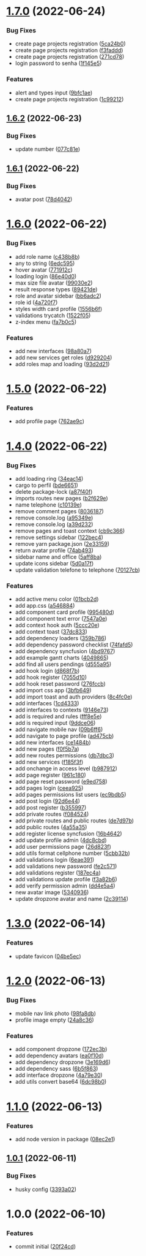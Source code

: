 # [1.7.0](https://github.com/iksolution/origem-ppm-ui/compare/v1.6.2...v1.7.0) (2022-06-24)


### Bug Fixes

* create page projects registration ([5ca24b0](https://github.com/iksolution/origem-ppm-ui/commit/5ca24b049d089897384cb5f09d12b0efc5b1a4d2))
* create page projects registration ([f3faddd](https://github.com/iksolution/origem-ppm-ui/commit/f3faddd8bbb0cd1033e139202afbcb5ba5a857bb))
* create page projects registration ([271cd78](https://github.com/iksolution/origem-ppm-ui/commit/271cd78dddbce11ef1972c15f73f970d3754350a))
* login password to senha ([1f145e5](https://github.com/iksolution/origem-ppm-ui/commit/1f145e56be0dafc0629ac52426e46cf6ea69550a))


### Features

* alert and types input ([9bfc1ae](https://github.com/iksolution/origem-ppm-ui/commit/9bfc1ae3ebc49074a2323fb546336764c5aa6d73))
* create page projects registration ([1c99212](https://github.com/iksolution/origem-ppm-ui/commit/1c992126fa83d16536db5e2357c296e731616a91))

## [1.6.2](https://github.com/iksolution/origem-ppm-ui/compare/v1.6.1...v1.6.2) (2022-06-23)


### Bug Fixes

* update number ([077c81e](https://github.com/iksolution/origem-ppm-ui/commit/077c81e838bad97f7db5bef1a2a6d78634863547))

## [1.6.1](https://github.com/iksolution/origem-ppm-ui/compare/v1.6.0...v1.6.1) (2022-06-22)


### Bug Fixes

* avatar post ([78d4042](https://github.com/iksolution/origem-ppm-ui/commit/78d40424280de6de726f01353faeb1080e4f14fe))

# [1.6.0](https://github.com/iksolution/origem-ppm-ui/compare/v1.5.0...v1.6.0) (2022-06-22)


### Bug Fixes

* add role name ([c438b8b](https://github.com/iksolution/origem-ppm-ui/commit/c438b8b257ec2deb51d09086f3ebe15b35ab6ae9))
* any to string ([6edc595](https://github.com/iksolution/origem-ppm-ui/commit/6edc5957a2af273804b01655e3de1be089093a49))
* hover avatar ([771912c](https://github.com/iksolution/origem-ppm-ui/commit/771912c6fd403dda84a25d57b1355cb6383972ce))
* loading login ([86e40d0](https://github.com/iksolution/origem-ppm-ui/commit/86e40d0972e3d8de51c3b7f2f8b148a0125353b1))
* max size file avatar ([99030e2](https://github.com/iksolution/origem-ppm-ui/commit/99030e278a6f41ef4860d30f8291ad28cef0545f))
* result response types ([89421de](https://github.com/iksolution/origem-ppm-ui/commit/89421de9526853f799a13b8f6d1c9e49729ab369))
* role and avatar sidebar ([bb6adc2](https://github.com/iksolution/origem-ppm-ui/commit/bb6adc21db133b69b08671aa43fd7c62427e3abf))
* role id ([4a720f7](https://github.com/iksolution/origem-ppm-ui/commit/4a720f7959d5f3b2f25fdd0ee6cb0eaf33f5564d))
* styles width card profile ([1556b6f](https://github.com/iksolution/origem-ppm-ui/commit/1556b6f68c56f8c115198656324eda2ceef8c0c4))
* validations trycatch ([1522f05](https://github.com/iksolution/origem-ppm-ui/commit/1522f0555780411bf4fa56076992d714dc0721df))
* z-index menu ([fa7b0c5](https://github.com/iksolution/origem-ppm-ui/commit/fa7b0c52421075809e23e342c23fdf256b251e87))


### Features

* add new interfaces ([98a80a7](https://github.com/iksolution/origem-ppm-ui/commit/98a80a7d97dea05f73fd350f827ad380b700b6d2))
* add new services get roles ([d929204](https://github.com/iksolution/origem-ppm-ui/commit/d929204eb45dc49e444564d9340507434a5063cd))
* add roles map and loading ([93d2d21](https://github.com/iksolution/origem-ppm-ui/commit/93d2d21a380bf85bae5b6b5ecccc21f94e506e5e))

# [1.5.0](https://github.com/iksolution/origem-ppm-ui/compare/v1.4.0...v1.5.0) (2022-06-22)


### Features

* add profile page ([762ae9c](https://github.com/iksolution/origem-ppm-ui/commit/762ae9c4da1d0a22ab360e9f01020c6450861a7d))

# [1.4.0](https://github.com/iksolution/origem-ppm-ui/compare/v1.3.0...v1.4.0) (2022-06-22)


### Bug Fixes

* add loading ring ([34eac14](https://github.com/iksolution/origem-ppm-ui/commit/34eac142cbd5f71b1ac5e35cb65caa9a193f7d93))
* cargo to perfil ([bde6651](https://github.com/iksolution/origem-ppm-ui/commit/bde6651af6cde4f63108f33f9ff0a5e268b386f6))
* delete package-lock ([a87f40f](https://github.com/iksolution/origem-ppm-ui/commit/a87f40f8ebaff5db547e0b889bf0954c7d99c1a1))
* imports routes new pages ([b2f629e](https://github.com/iksolution/origem-ppm-ui/commit/b2f629ea7c639242398eba9c32032a14307d26e5))
* name telephone ([c10139e](https://github.com/iksolution/origem-ppm-ui/commit/c10139e134da1fd13e354f0b741ad70af87c5b0e))
* remove comment pages ([8036187](https://github.com/iksolution/origem-ppm-ui/commit/8036187a458e7cfeea4bf5afde6477fdb3f2edab))
* remove console.log ([a95349e](https://github.com/iksolution/origem-ppm-ui/commit/a95349e28a89b85ae6ea85b3d0ff6fda946eb921))
* remove console.log ([a39d232](https://github.com/iksolution/origem-ppm-ui/commit/a39d23280d362f7295e3fe72115c37b65761a633))
* remove pages and toast context ([cb9c366](https://github.com/iksolution/origem-ppm-ui/commit/cb9c3664449e0395603a04f96bad8ab1ed4fa752))
* remove settings sidebar ([122bec4](https://github.com/iksolution/origem-ppm-ui/commit/122bec4faf68bc68193a2896feefdad3c4961317))
* remove yarn package.json ([2e33159](https://github.com/iksolution/origem-ppm-ui/commit/2e33159d7139fe648c38c481f3fdf5bec01aeba6))
* return avatar profile ([74ab493](https://github.com/iksolution/origem-ppm-ui/commit/74ab493aca8024e1f17b54d3319c7b184c047d4d))
* sidebar name and office ([5aff8ba](https://github.com/iksolution/origem-ppm-ui/commit/5aff8ba2cd2816edd54af29bfabec8a552e59b44))
* update icons sidebar ([5d0a17f](https://github.com/iksolution/origem-ppm-ui/commit/5d0a17f0d5bf336184accd64ab307983fb2c0c13))
* update validation telefone to telephone ([70127cb](https://github.com/iksolution/origem-ppm-ui/commit/70127cb27849d405164dc68309b3c7314dc5c2d7))


### Features

* add active menu color ([01bcb2d](https://github.com/iksolution/origem-ppm-ui/commit/01bcb2dad217f51f8534dc40984d4c4129cda9d3))
* add app.css ([a546884](https://github.com/iksolution/origem-ppm-ui/commit/a546884626da7fe503a93fe8f21df5e99988778b))
* add component card profile ([995480d](https://github.com/iksolution/origem-ppm-ui/commit/995480db58ecf104f43639e13ee7227d7ff1ca41))
* add component text error ([7547a0e](https://github.com/iksolution/origem-ppm-ui/commit/7547a0e52b6d56800a5916dee8183f17d13cd421))
* add context hook auth ([5ccc20e](https://github.com/iksolution/origem-ppm-ui/commit/5ccc20ebabe9672f1626c6676046cf3b7a13bc13))
* add context toast ([37dc833](https://github.com/iksolution/origem-ppm-ui/commit/37dc8337f8865e658b5e89dd5a18022a9832ed70))
* add dependency loaders ([359b786](https://github.com/iksolution/origem-ppm-ui/commit/359b786bace16ae94c2416087f6013a6a08b8240))
* add dependency password checklist ([74fafd5](https://github.com/iksolution/origem-ppm-ui/commit/74fafd5ceb7f9d3260020b6382bf38046ed9e6d6))
* add dependency syncfusion ([4bd9767](https://github.com/iksolution/origem-ppm-ui/commit/4bd9767a41f0b2d75abf64bd60ae93b762753701))
* add example gantt charts ([4049865](https://github.com/iksolution/origem-ppm-ui/commit/4049865eebb60a3632b2e73788d4da3cb698a91f))
* add find all users pendings ([d555a95](https://github.com/iksolution/origem-ppm-ui/commit/d555a956f9e361c2b62756aae436ea06a33cb4cc))
* add hook login ([d868f7b](https://github.com/iksolution/origem-ppm-ui/commit/d868f7b716dabd156b37dabd7fb503910bcd70a2))
* add hook register ([7055d10](https://github.com/iksolution/origem-ppm-ui/commit/7055d10219d6f08977b254dc36904d80cbd0f0b0))
* add hook reset password ([276fccb](https://github.com/iksolution/origem-ppm-ui/commit/276fccbd022132cac26354f9660606e4f3817476))
* add import css app ([3bfb649](https://github.com/iksolution/origem-ppm-ui/commit/3bfb6490f874a48b45ef8604925e7cc15765d635))
* add import toast and auth providers ([8c4fc0e](https://github.com/iksolution/origem-ppm-ui/commit/8c4fc0efb634b94733a29833abc4199c855e4399))
* add interfaces ([1cd4333](https://github.com/iksolution/origem-ppm-ui/commit/1cd43339950030748e0bb458d7ae505ff76ad932))
* add interfaces to contexts ([9146e73](https://github.com/iksolution/origem-ppm-ui/commit/9146e732e653c820f98f1271b2509f7451f5a0d0))
* add is required and rules ([fff8e5e](https://github.com/iksolution/origem-ppm-ui/commit/fff8e5ee0c208f31a5d618712dd2922ef13ee067))
* add is required input ([9ddce06](https://github.com/iksolution/origem-ppm-ui/commit/9ddce06ad29a9f829d5f87a453bbf51bf0fbc747))
* add navigate mobile nav ([09b6ff6](https://github.com/iksolution/origem-ppm-ui/commit/09b6ff6a3e8cab8dc8dce32b693d78be34da8530))
* add navigate to page profile ([ad475cb](https://github.com/iksolution/origem-ppm-ui/commit/ad475cb7bc6c00ee931082093f69c383f4731262))
* add new interfaces ([ce1484b](https://github.com/iksolution/origem-ppm-ui/commit/ce1484bc58c956b1fea53746a6ac3134211e3d66))
* add new pages ([f0f5b7a](https://github.com/iksolution/origem-ppm-ui/commit/f0f5b7a9d14c3f0a793b139723dd44132a8029c2))
* add new routes permissions ([db7dbc3](https://github.com/iksolution/origem-ppm-ui/commit/db7dbc3ef305ca916f681ea8d6a7ae4e76d4ece0))
* add new services ([f185f3f](https://github.com/iksolution/origem-ppm-ui/commit/f185f3f43b691aed94d82c099dcb0625ee1672f2))
* add onchange in access level ([b987912](https://github.com/iksolution/origem-ppm-ui/commit/b987912d1a55619070aff686de9cb4305e38d8fd))
* add page register ([961c180](https://github.com/iksolution/origem-ppm-ui/commit/961c180808a96ec4bd423a8021ad0da0b24b0073))
* add page reset password ([e9ed758](https://github.com/iksolution/origem-ppm-ui/commit/e9ed7587af9f8226098eae3b4cb12798ba462f50))
* add pages login ([ceea925](https://github.com/iksolution/origem-ppm-ui/commit/ceea92547fe598de046641ec1c5fa80837c09643))
* add pages permissions list users ([ec9bdb5](https://github.com/iksolution/origem-ppm-ui/commit/ec9bdb51a76df58444a11599a50769aad0ec3fe9))
* add post login ([92d6e44](https://github.com/iksolution/origem-ppm-ui/commit/92d6e4425485ede03f76f3f0d42e366ad07c3212))
* add post register ([b355997](https://github.com/iksolution/origem-ppm-ui/commit/b355997f9599ed2d71c08b6f7974b08d7b946064))
* add private routes ([f084524](https://github.com/iksolution/origem-ppm-ui/commit/f0845249e1eaab5c5e0ecde47a4037c7be01621a))
* add private routes and public routes ([de7d97b](https://github.com/iksolution/origem-ppm-ui/commit/de7d97bf270a96d5997d2543ac5efb118496407d))
* add public routes ([4a55a35](https://github.com/iksolution/origem-ppm-ui/commit/4a55a353fceec93c5c6400a0c7506fa35c65e6da))
* add register license syncfusion ([16b4642](https://github.com/iksolution/origem-ppm-ui/commit/16b46421676970f7a72a73997b4efcdf4cc3924a))
* add update profile admin ([4dc8cbd](https://github.com/iksolution/origem-ppm-ui/commit/4dc8cbd4d3e9df33c527f4acf1049a6b9aec1f88))
* add user permissions page ([26d823f](https://github.com/iksolution/origem-ppm-ui/commit/26d823f27c3af336bceee4813f311044e81daa3f))
* add utils format cellphone number ([5cbb32b](https://github.com/iksolution/origem-ppm-ui/commit/5cbb32ba5a55e97e2f611f39208fa9d07a3c9198))
* add validations login ([6eae391](https://github.com/iksolution/origem-ppm-ui/commit/6eae3910ce4b5c0b4a88ec1b54db68c8534df197))
* add validations new password ([fe2c571](https://github.com/iksolution/origem-ppm-ui/commit/fe2c57192b0eec3802ff1e11e2a8777cc37158a6))
* add validations register ([187ec4a](https://github.com/iksolution/origem-ppm-ui/commit/187ec4ac6424d36aec2350f31b70bb0a2d57175d))
* add validations update profile ([f3a82b6](https://github.com/iksolution/origem-ppm-ui/commit/f3a82b6df88c51409d26cfc3ea675191bea0485e))
* add verify permission admin ([dd4e5a4](https://github.com/iksolution/origem-ppm-ui/commit/dd4e5a43bc97651b5df45763d06ee2257af1c6fc))
* new avatar image ([5340936](https://github.com/iksolution/origem-ppm-ui/commit/5340936b7e09fb107059fed9760b9aa67fbc9c9d))
* update dropzone avatar and name ([2c39114](https://github.com/iksolution/origem-ppm-ui/commit/2c39114d9dd6ee963bd888766def80ba38f4dba5))

# [1.3.0](https://github.com/iksolution/origem-ppm-ui/compare/v1.2.0...v1.3.0) (2022-06-14)


### Features

* update favicon ([04be5ec](https://github.com/iksolution/origem-ppm-ui/commit/04be5ecfaac128853d1a41c330622558b6541b40))

# [1.2.0](https://github.com/iksolution/origem-ppm-ui/compare/v1.1.0...v1.2.0) (2022-06-13)


### Bug Fixes

* mobile nav link photo ([98fa8db](https://github.com/iksolution/origem-ppm-ui/commit/98fa8db8328c07d0af5e37bd68dd1b23ba6d4990))
* profile image empty ([24a8c36](https://github.com/iksolution/origem-ppm-ui/commit/24a8c36b1b9797d922c56cfedb7240aa692d0ca5))


### Features

* add component dropzone ([172ec3b](https://github.com/iksolution/origem-ppm-ui/commit/172ec3b508e1c97c204a65167b2f0acf9d8f446f))
* add dependency avatars ([ea0f10d](https://github.com/iksolution/origem-ppm-ui/commit/ea0f10d668b898fed40f1428cbfc18b135289de2))
* add dependency dropzone ([3e169d6](https://github.com/iksolution/origem-ppm-ui/commit/3e169d63ed7e0d4adc619ccaed96dbe44c4987ac))
* add dependency sass ([6b5f863](https://github.com/iksolution/origem-ppm-ui/commit/6b5f863548695b1712635f9aff6b9f41af138e8c))
* add interface dropzone ([4a79e30](https://github.com/iksolution/origem-ppm-ui/commit/4a79e30feae609c304a125c1b911d853f4eff18f))
* add utils convert base64 ([6dc98b0](https://github.com/iksolution/origem-ppm-ui/commit/6dc98b09de4626bf795247e7400ff2f62323a5ed))

# [1.1.0](https://github.com/iksolution/origem-ppm-ui/compare/v1.0.1...v1.1.0) (2022-06-13)


### Features

* add node version in package ([08ec2e1](https://github.com/iksolution/origem-ppm-ui/commit/08ec2e180f1325b8875bb561a7bd8aff7ad8e684))

## [1.0.1](https://github.com/iksolution/origem-ppm-ui/compare/v1.0.0...v1.0.1) (2022-06-11)


### Bug Fixes

* husky config ([3393a02](https://github.com/iksolution/origem-ppm-ui/commit/3393a02a18a49458b056adfff65b29fef6fb45f9))

# 1.0.0 (2022-06-10)


### Features

* commit initial ([20f24cd](https://github.com/iksolution/origem-ppm-ui/commit/20f24cdc79aafddaac536e8872257f7c94c7a592))
